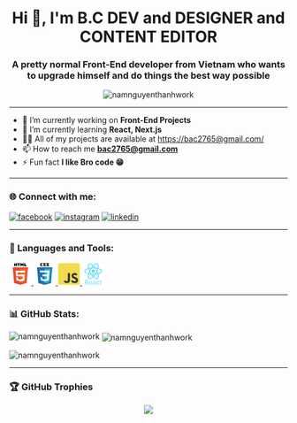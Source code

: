 <h1 align="center">Hi 👋, I'm B.C DEV and DESIGNER and CONTENT EDITOR</h1>
<h3 align="center">A pretty normal Front-End developer from Vietnam who wants to upgrade himself and do things the best way possible</h3>

<p align="center">
  <img src="https://komarev.com/ghpvc/?username=namnguyenthanhwork&label=Profile%20views&color=0e75b6&style=flat" alt="namnguyenthanhwork" />
</p>

---

* 🔭 I’m currently working on **Front-End Projects**
* 🌱 I’m currently learning **React, Next.js**
* 👨‍💻 All of my projects are available at [https://bac2765@gmail.com/](https://bac2765@gmail.com/)
* 📫 How to reach me **[bac2765@gmail.com](mailto:bac2765.@gmail.com)**
* ⚡ Fun fact **I like Bro code 😁**

---

### 🌐 Connect with me:

<p align="left">
<a href="https://www.facebook.com/ca.tre.bac.2025" target="blank"><img align="center" src="https://raw.githubusercontent.com/rahuldkjain/github-profile-readme-generator/master/src/images/icons/Social/facebook.svg" alt="facebook" height="30" width="40" /></a>
<a href="https://www.instagram.com/bac_catre/" target="blank"><img align="center" src="https://raw.githubusercontent.com/rahuldkjain/github-profile-readme-generator/master/src/images/icons/Social/instagram.svg" alt="instagram" height="30" width="40" /></a>
<a href="https://www.linkedin.com/in/b-c-dev-2a9b3237b/" target="blank"><img align="center" src="https://raw.githubusercontent.com/rahuldkjain/github-profile-readme-generator/master/src/images/icons/Social/linked-in-alt.svg" alt="linkedin" height="30" width="40" /></a>
</p>

---

### 🚀 Languages and Tools:

<p align="left"> 
  <a href="https://developer.mozilla.org/en-US/docs/Web/HTML" target="_blank" rel="noreferrer"> <img src="https://raw.githubusercontent.com/devicons/devicon/master/icons/html5/html5-original-wordmark.svg" alt="html5" width="40" height="40"/> </a>
  <a href="https://developer.mozilla.org/en-US/docs/Web/CSS" target="_blank" rel="noreferrer"> <img src="https://raw.githubusercontent.com/devicons/devicon/master/icons/css3/css3-original-wordmark.svg" alt="css3" width="40" height="40"/> </a>
  <a href="https://developer.mozilla.org/en-US/docs/Web/JavaScript" target="_blank" rel="noreferrer"> <img src="https://raw.githubusercontent.com/devicons/devicon/master/icons/javascript/javascript-original.svg" alt="javascript" width="40" height="40"/> </a>
  <a href="https://reactjs.org/" target="_blank" rel="noreferrer"> <img src="https://raw.githubusercontent.com/devicons/devicon/master/icons/react/react-original-wordmark.svg" alt="react" width="40" height="40"/> </a>
</p>

---

### 📊 GitHub Stats:

<p><img align="left" src="https://github-readme-stats.vercel.app/api?username=namnguyenthanhwork&show_icons=true&locale=en&theme=radical" alt="namnguyenthanhwork" /></p>

<p>&nbsp;<img align="center" src="https://github-readme-streak-stats.herokuapp.com/?user=namnguyenthanhwork&theme=radical" alt="namnguyenthanhwork" /></p>

<p><img align="center" src="https://github-readme-stats.vercel.app/api/top-langs?username=namnguyenthanhwork&show_icons=true&locale=en&layout=compact&theme=radical" alt="namnguyenthanhwork" /></p>

---

### 🏆 GitHub Trophies
<p align="center">
  <img src="https://github-profile-trophy.vercel.app/?username=namnguyenthanhwork&theme=radical&no-frame=true&margin-w=15" />
</p>

